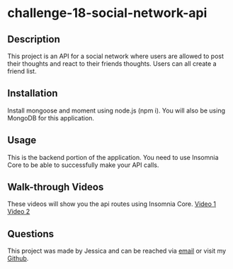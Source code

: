 # challenge-18-social-network-api

## Description
This project is an API for a social network  where users are allowed to post their thoughts and react to their friends thoughts. Users can all create a friend list. 

## Installation
Install mongoose and moment using node.js (npm i). You will also be using MongoDB for this application.

## Usage
This is the backend portion of the application. You need to use Insomnia Core to be able to successfully make your API calls. 

## Walk-through Videos
These videos will show you the api routes using Insomnia Core. 
[Video 1](https://drive.google.com/file/d/1mxyeF8opRyFYFZLQ_2f5F9VF2scfSo0a/view)
[Video 2](https://drive.google.com/file/d/1PYEKkWyHZIInjZWqAuOQZJExO5CpRXuV/view)

## Questions
This project was made by Jessica and can be reached via [email](mailto:jwade1327@gmail.com) or visit my [Github](https://github.com/jwade1327).